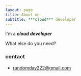 ```yaml
---
layout: page
title: About me
subtitle: ***cloud*** developer
---
```


I'm a ***cloud developer***

What else do you need?

### contact

- randomday222@gmail.com
